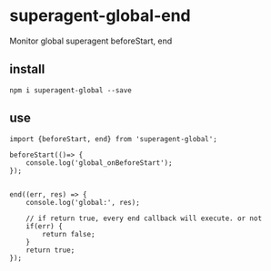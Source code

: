 # superagent-global-end

Monitor global superagent beforeStart, end


## install
```
npm i superagent-global --save

```

## use
```
import {beforeStart, end} from 'superagent-global';

beforeStart(()=> {
    console.log('global_onBeforeStart');
});


end((err, res) => {
    console.log('global:', res);

    // if return true, every end callback will execute. or not
    if(err) {
        return false;
    }
    return true;
});

```
